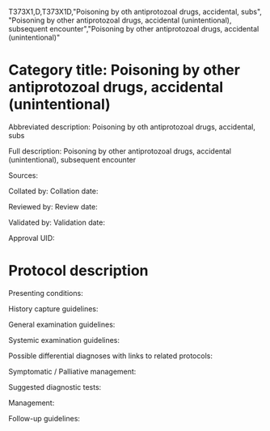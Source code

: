T373X1,D,T373X1D,"Poisoning by oth antiprotozoal drugs, accidental, subs", "Poisoning by other antiprotozoal drugs, accidental (unintentional), subsequent encounter","Poisoning by other antiprotozoal drugs, accidental (unintentional)"
# Category title: Poisoning by other antiprotozoal drugs, accidental (unintentional)

Abbreviated description: Poisoning by oth antiprotozoal drugs, accidental, subs

Full description: Poisoning by other antiprotozoal drugs, accidental (unintentional), subsequent encounter

Sources:

Collated by:
Collation date:

Reviewed by:
Review date:

Validated by:
Validation date:

Approval UID:

# Protocol description

Presenting conditions:

History capture guidelines:

General examination guidelines:

Systemic examination guidelines:

Possible differential diagnoses with links to related protocols:

Symptomatic / Palliative management:

Suggested diagnostic tests:

Management:

Follow-up guidelines:
